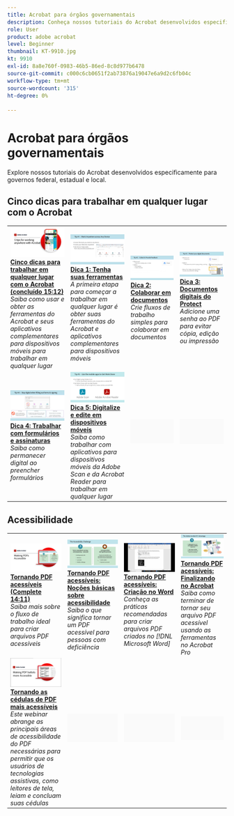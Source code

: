 ```yaml
---
title: Acrobat para órgãos governamentais
description: Conheça nossos tutoriais do Acrobat desenvolvidos especificamente para governos federais, estaduais e municipais
role: User
product: adobe acrobat
level: Beginner
thumbnail: KT-9910.jpg
kt: 9910
exl-id: 8a8e760f-0983-46b5-86ed-8c8d977b6478
source-git-commit: c000c6cb0651f2ab73876a19047e6a9d2c6fb04c
workflow-type: tm+mt
source-wordcount: '315'
ht-degree: 0%

---
```


# Acrobat para órgãos governamentais

Explore nossos tutoriais do Acrobat desenvolvidos especificamente para governos federal, estadual e local.

## Cinco dicas para trabalhar em qualquer lugar com o Acrobat

<table style="table-layout:fixed">
<tr>
  <td>
    <a href="5-tips-for-working-anywhere-with-acrobat-dc-for-government.md">
      <img alt="Cinco dicas para trabalhar em qualquer lugar com o Acrobat (concluído 15:12)" src="../../assets/5tipscomplete.png" />
    </a>
    <div>
    <a href="5-tips-for-working-anywhere-with-acrobat-dc-for-government.md"><strong>Cinco dicas para trabalhar em qualquer lugar com o Acrobat (concluído 15:12)</strong></a>
    </div>
    <em>Saiba como usar e obter as ferramentas do Acrobat e seus aplicativos complementares para dispositivos móveis para trabalhar em qualquer lugar</em>
    <br>
  </td>
  <td>
    <a href="get-your-tools.md">
      <img alt="Dica 1: Tenha suas ferramentas" src="../../assets/Tip1.png" />
    </a>
    <div>
    <a href="get-your-tools.md"><strong>Dica 1: Tenha suas ferramentas</strong></a>
    </div>
    <em>A primeira etapa para começar a trabalhar em qualquer lugar é obter suas ferramentas do Acrobat e aplicativos complementares para dispositivos móveis</em>
    <br>
  </td>  
  <td>
    <a href="collaborate-on-documents.md">
      <img alt="Dica 2: Colaborar em documentos" src="../../assets/Tip2.png" />
    </a>
    <div>
    <a href="collaborate-on-documents.md"><strong>Dica 2: Colaborar em documentos</strong></a>
    </div>
    <em>Crie fluxos de trabalho simples para colaborar em documentos</em>
    <br>
  </td>
  <td>
    <a href="protect-digital-documents.md">
      <img alt="Dica: 3 Protect documentos digitais" src="../../assets/Tip3.png" />
    </a>
    <div>
    <a href="protect-digital-documents.md"><strong>Dica 3: Documentos digitais do Protect</strong></a>
    </div>
    <em>Adicione uma senha ao PDF para evitar cópia, edição ou impressão</em>
    <br>
  </td>
</tr>
  <td>
    <a href="work-with-forms-and-signatures.md">
      <img alt="Dica 4: Trabalhar com formulários e assinaturas" src="../../assets/Tip4.png" />
    </a>
    <div>
    <a href="work-with-forms-and-signatures.md"><strong>Dica 4: Trabalhar com formulários e assinaturas</strong></a>
    </div>
    <em>Saiba como permanecer digital ao preencher formulários</em>
    <br>
  </td>
  <td>
    <a href="scan-and-edit-on-mobile.md">
      <img alt="Dica 5: Digitalize e edite em dispositivos móveis" src="../../assets/Tip5.png" />
    </a>
    <div>
    <a href="scan-and-edit-on-mobile.md"><strong>Dica 5: Digitalize e edite em dispositivos móveis</strong></a>
    </div>
    <em>Saiba como trabalhar com aplicativos para dispositivos móveis da Adobe Scan e da Acrobat Reader para trabalhar em qualquer lugar</em>
    <br>
  </td>
  <td>
   <img alt="Espaçador" src="../../assets/Grayspacer.png" />
    <div>
    <br>
  </td>
  <td>
   <img alt="Espaçador" src="../../assets/Grayspacer.png" />
    <div>
    <br>
  </td>
</tr>
</table>

## Acessibilidade

<table>
<tr>
  <td>
    <a href="making-pdfs-accessible.md">
      <img alt="Tornando PDF acessíveis (Complete 14:11)" src="../../assets/Accessiblecomplete.png" />
    </a>
    <div>
    <a href="making-pdfs-accessible.md"><strong>Tornando PDF acessíveis (Complete 14:11)</strong></a>
    </div>
    <em>Saiba mais sobre o fluxo de trabalho ideal para criar arquivos PDF acessíveis</em>
    <br>
  </td>
  <td>
    <a href="understanding-accessibility.md">
      <img alt="Tornando PDF acessíveis: Noções básicas sobre acessibilidade" src="../../assets/Accessibiityunderstanding.png" />
    </a>
    <div>
    <a href="understanding-accessibility.md"><strong>Tornando PDF acessíveis: Noções básicas sobre acessibilidade</strong></a>
    </div>
    <em>Saiba o que significa tornar um PDF acessível para pessoas com deficiência</em>
    <br>
  </td>  
  <td>
    <a href="collaborate-on-documents.md">
      <img alt="Tornando PDF acessíveis: Criação no Word" src="../../assets/Accessibilityword.png" />
    </a>
    <div>
    <a href="collaborate-on-documents.md"><strong>Tornando PDF acessíveis: Criação no Word</strong></a>
    </div>
    <em>Conheça as práticas recomendadas para criar arquivos PDF criados no [!DNL Microsoft Word]</em>
    <br>
  </td>
   <td>
    <a href="finishing-in-acrobat.md">
      <img alt="Tornando PDF acessíveis: Finalizando no Acrobat" src="../../assets/Accessibilityacrobat.png" />
    </a>
    <div>
    <a href="finishing-in-acrobat.md"><strong>Tornando PDF acessíveis: Finalizando no Acrobat</strong></a>
    </div>
    <em>Saiba como terminar de tornar seu arquivo PDF acessível usando as ferramentas no Acrobat Pro</em>
    <br>
  </td>
</tr>
<tr>
  <td>
    <a href="making-pdf-ballots-accessible.md">
      <img alt="Tornando as cédulas de PDF mais acessíveis" src="../../assets/Accessibleballots.png" />
    </a>
    <div>
    <a href="making-pdf-ballots-accessible.md"><strong>Tornando as cédulas de PDF mais acessíveis</strong></a>
    </div>
    <em>Este webinar abrange as principais áreas de acessibilidade do PDF necessárias para permitir que os usuários de tecnologias assistivas, como leitores de tela, leiam e concluam suas cédulas</em>
    <br>
  </td>  
  <td>
   <img alt="Espaçador" src="../../assets/Grayspacer.png" />
    <div>
    <br>
  </td>
  <td>
   <img alt="Espaçador" src="../../assets/Grayspacer.png" />
    <div>
    <br>
  </td>
  <td>
   <img alt="Espaçador" src="../../assets/Grayspacer.png" />
    <div>
    <br>
  </td>
</tr>
</table>
